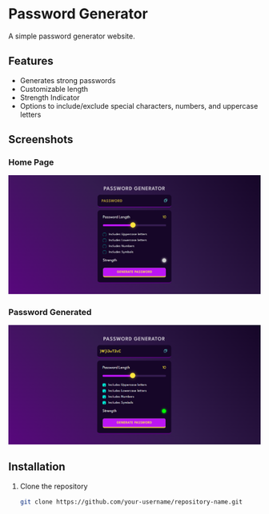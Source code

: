 # Password Generator

A simple password generator website.

## Features
- Generates strong passwords
- Customizable length
- Strength Indicator
- Options to include/exclude special characters, numbers, and uppercase letters


## Screenshots

### Home Page
![Home Page](assets/homepage.png)

### Password Generated
![Password Generated](assets/password.png)

## Installation
1. Clone the repository
   ```bash
   git clone https://github.com/your-username/repository-name.git
